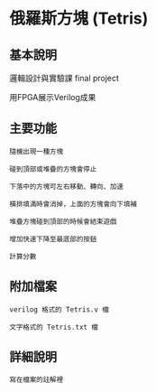 # 俄羅斯方塊 (Tetris)
## 基本說明

邏輯設計與實驗課 final project

用FPGA展示Verilog成果

## 主要功能

    隨機出現一種方塊

    碰到頂部或堆疊的方塊會停止

    下落中的方塊可左右移動、轉向、加速

    橫排填滿時會消掉，上面的方塊會向下填補

    堆疊方塊碰到頂部的時候會結束遊戲

    增加快速下降至最底部的按鈕

    計算分數

## 附加檔案

    verilog 格式的 Tetris.v 檔

    文字格式的 Tetris.txt 檔

## 詳細說明

    寫在檔案的註解裡
